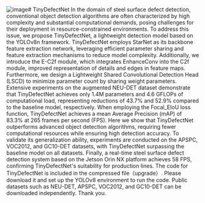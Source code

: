 ![image](https://github.com/user-attachments/assets/8821cced-cb46-4421-88ac-659b4c880e7a)# TinyDefectNet
In the domain of steel surface defect detection, conventional object detection algorithms are often characterized by high complexity and substantial computational demands, posing challenges for their deployment in resource-constrained environments. To address this issue, we propose TinyDefectNet, a lightweight detection model based on the YOLOv8n framework. TinyDefectNet employs StarNet as its backbone feature extraction network, leveraging efficient parameter sharing and feature extraction mechanisms to reduce model complexity. Additionally, we introduce the E-C2f module, which integrates EnhanceConv into the C2f module, improved representation of details and edges in feature maps. Furthermore, we design a Lightweight Shared Convolutional Detection Head (LSCD) to minimize parameter count by sharing weight parameters. Extensive experiments on the augmented NEU-DET dataset demonstrate that TinyDefectNet achieves only 1.4M parameters and 4.6 GFLOPs of computational load, representing reductions of 43.7% and 52.9% compared to the baseline model, respectively. When employing the Focal_EIoU loss function, TinyDefectNet achieves a mean Average Precision (mAP) of 83.3% at 265 frames per second (FPS). Here we show that TinyDefectNet outperforms advanced object detection algorithms, requiring fewer computational resources while ensuring high detection accuracy. To validate its generalization ability, experiments are conducted on the APSPC, VOC2012, and GC10-DET datasets, with TinyDefectNet surpassing the baseline model on all datasets. Finally, a real-time steel surface defect detection system based on the Jetson Orin NX platform achieves 58 FPS, confirming TinyDefectNet's suitability for production lines.
The code for TinyDefectNet is included in the compressed file（upgrade）. Please download it and set up the YOLOv8 environment to run the code.
Public datasets such as NEU-DET, APSPC, VOC2012, and GC10-DET can be downloaded independently. Thank you.
